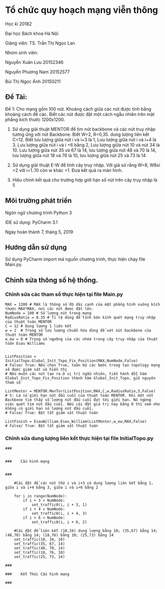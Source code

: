 # Tổ chức quy hoạch mạng viễn thông

Học kì 20182

Đại học Bách khoa Hà Nội

Giảng viên: TS. Trần Thị Ngọc Lan

Nhóm sinh viên:

Nguyễn Xuân Lưu 20152346

Nguyễn Phương Nam 20152577

Bùi Thị Ngọc Ánh 20150211


## Đề Tài: 
Đề 1: Cho mạng gồm 100 nút. Khoảng cách giữa các nút được tính bằng khoảng cách đề các. Biết các nút được đặt một cách ngẫu nhiên trên mặt phẳng kích thước 1200x1200.
1. Sử dụng giải thuật MENTOR để tìm nút backbone và các nút truy nhập tương ứng với nút Backbone. Biết W=2, R=0,35. dung lượng liên kết C=12. Biết lưu lượng giữa nút i và i+3 là 1, Lưu lượng giữa nút i và i+4 là 3. Lưu lượng giữa nút i và i +6 bằng 2, Lưu lượng giữa nút 10 và nút 34 là 10. Lưu lượng giữa nút 35 và 67 là 14, lưu lượng giữa nút 48 và 70 là 14, lưu lượng giữa nút 18 và 76 là 10,
lưu lượng giữa nút 25 và 73 là 14

2. Sử dụng giải thuật E-W để tính cây truy nhập. Với giả sử rằng W=8, W8xi =2 với i=1..10 còn w khác =1. Đưa kết quả ra màn hình.

3. Hiệu chỉnh kết quả cho trường hợp giới hạn số nút trên cây truy nhập là 5

## Môi trường phát triển

Ngôn ngữ chương trình Python 3

IDE sử dụng: PyCharm 3.1

Ngày hoàn thành 7, tháng 5, 2019

## Hướng dẫn sử dụng

Sử dụng PyCharm import mã nguồn chương trình, thực hiện chạy file Main.py.

## Chỉnh sửa thông số hệ thống.

### Chỉnh sửa các tham số thực hiện tại file Main.py

```
MAX = 1200 # MAX là thông số độ dài cạnh của mặt phẳng hình vuông kích thước MAX*MAX, nơi các nút được đặt lên.
NumNode = 100 # Số lượng nút trong mạng
RadiusRatio = 0.35 # Tỉ lệ dùng để tính bán kính quét mạng truy nhập của thuật toán MENTOR
C = 12 # Dung lượng 1 liên kết
w = 2  # Trọng số lưu lượng chuẩn hóa dùng để xét nút backbone của thuật toán MENTOR
w_ew = 8 # Trọng số ngưỡng của các nhóm trong cây truy nhập của thuật toán Esau Williams


ListPosition = InitialTopo.Global_Init_Topo_Fix_Position(MAX,NumNode,False)
# False/ True: Nếu chọn True, toàn bộ các bước trong tạo topology mạng sẽ được giám sát và hiển thị
# Nếu muốn các nút tạo ra ở vị trí ngẫu nhiên, tiến hành đỗi hàm Global_Init_Topo_Fix_Position thành hàm Global_Init_Topo, giữ nguyên tham số

ListMentor = MENTOR.MenTor(ListPosition,MAX,C,w,RadiusRatio,5,False)
# 5: Là số giới hạn nút đầu cuối của thuật toán MENTOR. Khi một nút Backbone tìm thấy số lượng nút đầu cuối đạt tới giới hạn. Nó ngừng việc quét tìm nút đầu cuối. Nếu cài đặt giá trị này bằng 0 thì xem như không có giới hạn số lượng nút đầu cuối.
# False/ True: Bật tắt giám sát thuật toán

ListFinish = EsauWilliam.Esau_William(ListMentor,w_ew,MAX,False)
# False/ True: Bật tắt giám sát thuật toán
```

### Chỉnh sửa dung lượng liên kết thực hiện tại file InitialTopo.py
```
###


###    Cấu hình mạng


###
    
    #Cài đặt để các nút thứ i và i+3 có dung lượng liên kết bằng 1, giữa i và i+4 bằng 3, giữa i và i+6 bằng 2
    
    for i in range(NumNode):
        if i + 3 < NumNode:
            set_traffic0(i, i + 3, 1)
        if i + 4 < NumNode:
            set_traffic0(i, i + 4, 3)
        if i + 6 < NumNode:
            set_traffic0(i, i + 6, 2)
    
    #Cài đặt để liên kết (10,34) dung lượng bằng 10; (35,67) bằng 14; (48,70) bằng 14; (18,76) bằng 10; (25,73) bằng 14
    set_traffic(10, 34, 10)
    set_traffic(35, 67, 14)
    set_traffic(48, 70, 14)
    set_traffic(18, 76, 10)
    set_traffic(25, 73, 14)

###

###    Kết Thúc Cấu hình mạng

###

```

